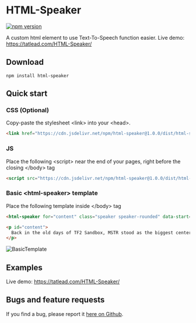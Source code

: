 # HTML-Speaker
[![npm version](https://badge.fury.io/js/html-speaker.svg)](https://badge.fury.io/js/html-speaker)

A custom html element to use Text-To-Speech function easier. Live demo: https://tatlead.com/HTML-Speaker/

## Download
```
npm install html-speaker
```


## Quick start

### CSS (Optional)
Copy-paste the stylesheet \<link\> into your \<head\>.
```html
<link href="https://cdn.jsdelivr.net/npm/html-speaker@1.0.0/dist/html-speaker.min.css" rel="stylesheet">
```

### JS
Place the following \<script\> near the end of your pages, right before the closing \</body\> tag
```html
<script src="https://cdn.jsdelivr.net/npm/html-speaker@1.0.0/dist/html-speaker.min.js"></script>
```

### Basic \<html-speaker\> template
Place the following template inside \</body\> tag
```html
<html-speaker for="content" class="speaker speaker-rounded" data-start="PLAY" data-pause="PAUSE"></html-speaker>

<p id="content">
  Back in the old days of TF2 Sandbox, MSTR stood as the biggest center of in-game TF2 roleplaying in the community.
</p>
```
![BasicTemplate](https://tatlead.com/HTML-Speaker/static/BasicTemplate.png)

## Examples
Live demo: https://tatlead.com/HTML-Speaker/

## Bugs and feature requests
If you find a bug, please report it [here on Github](https://github.com/BattlefieldDuck/HTML-Speaker/issues).
